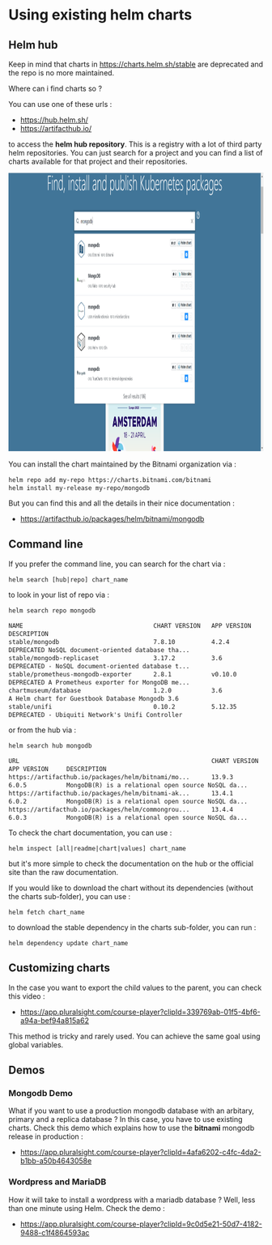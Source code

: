 # Using existing helm charts

## Helm hub

Keep in mind that charts in https://charts.helm.sh/stable are deprecated and the repo is no more maintained.

Where can i find charts so ?

You can use one of these urls :
- https://hub.helm.sh/
- https://artifacthub.io/

to access the **helm hub repository**. This is a registry with a lot of third party helm repositories.
You can just search for a project and you can find a list of charts available for that project and their repositories.


<img src="images/helm_hub.PNG" data-canonical-src="images/helm_hub.PNG" width="700" height="550" />

You can install the chart maintained by the Bitnami organization via :

````shell
helm repo add my-repo https://charts.bitnami.com/bitnami
helm install my-release my-repo/mongodb
````

But you can find this and all the details in their nice documentation :
- https://artifacthub.io/packages/helm/bitnami/mongodb

## Command line

If you prefer the command line, you can search for the chart via :

````shell
helm search [hub|repo] chart_name
````

to look in your list of repo via :

````shell
helm search repo mongodb
````

````log
NAME                                    CHART VERSION   APP VERSION     DESCRIPTION
stable/mongodb                          7.8.10          4.2.4           DEPRECATED NoSQL document-oriented database tha...
stable/mongodb-replicaset               3.17.2          3.6             DEPRECATED - NoSQL document-oriented database t...
stable/prometheus-mongodb-exporter      2.8.1           v0.10.0         DEPRECATED A Prometheus exporter for MongoDB me...
chartmuseum/database                    1.2.0           3.6             A Helm chart for Guestbook Database Mongodb 3.6
stable/unifi                            0.10.2          5.12.35         DEPRECATED - Ubiquiti Network's Unifi Controller
````

or from the hub via :

````shell
helm search hub mongodb
````

````log
URL                                                     CHART VERSION   APP VERSION     DESCRIPTION
https://artifacthub.io/packages/helm/bitnami/mo...      13.9.3          6.0.5           MongoDB(R) is a relational open source NoSQL da...
https://artifacthub.io/packages/helm/bitnami-ak...      13.4.1          6.0.2           MongoDB(R) is a relational open source NoSQL da...
https://artifacthub.io/packages/helm/commongrou...      13.4.4          6.0.3           MongoDB(R) is a relational open source NoSQL da...
````

To check the chart documentation, you can use :

````shell
helm inspect [all|readme|chart|values] chart_name
````

but it's more simple to check the documentation on the hub or the official site than the raw documentation.

If you would like to download the chart without its dependencies (without the charts sub-folder), you can use :

````shell
helm fetch chart_name
````

to download the stable dependency in the charts sub-folder, you can run :

````shell
helm dependency update chart_name 
````

## Customizing charts

In the case you want to export the child values to the parent, you can check this video :
- https://app.pluralsight.com/course-player?clipId=339769ab-01f5-4bf6-a94a-bef94a815a62

This method is tricky and rarely used. You can achieve the same goal using global variables.

## Demos

### Mongodb Demo

What if you want to use a production mongodb database with an arbitary, primary and a replica database ?
In this case, you have to use existing charts. Check this demo which explains how to use the **bitnami** mongodb release in production :
- https://app.pluralsight.com/course-player?clipId=4afa6202-c4fc-4da2-b1bb-a50b4643058e

### Wordpress and MariaDB

How it will take to install a wordpress with a mariadb database ?
Well, less than one minute using Helm. Check the demo :
- https://app.pluralsight.com/course-player?clipId=9c0d5e21-50d7-4182-9488-c1f4864593ac
